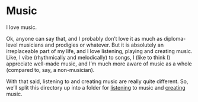 # Music
<!-- #QUARK live!
  EXPORT: music/index
  STYLE: content
  DUALITY: light
  SHARD: core personal music
-->

I love music.

Ok, anyone can say that, and I probably don’t love it as much as diploma-level musicians and prodigies or whatever. But it is absolutely an irreplaceable part of my life, and I love listening, playing and creating music. Like, I vibe (rhythmically and melodically) to songs, I (like to think I) appreciate well-made music, and I’m much more aware of music as a whole (compared to, say, a non-musician).

With that said, listening to and creating music are really quite different. So, we’ll split this directory up into a folder for [listening](listen/) to music and [creating](create/) music.
